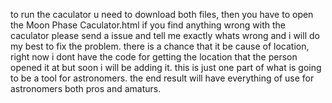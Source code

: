to run the caculator u need to download both files, then you have to open the Moon Phase Caculator.html
if you find anything wrong with the caculator please send a issue and tell me exactly whats wrong and i will do my best to fix the problem.
there is a chance that it be cause of location, right now i dont have the code for getting the location that the person opened it at but soon i will be adding it.
this is just one part of what is going to be a tool for astronomers. the end result will have everything of use for astronomers both pros and amaturs.
